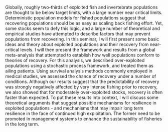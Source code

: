---
---
Globally, roughly two-thirds of exploited fish and invertebrate populations are
thought to be below target limits, with a large number near critical limits.
Deterministic population models for fished populations suggest that recovering
populations should be as easy as scaling back fishing effort. Yet, some stocks
seem to defy this logic, and a large number of theoretical and empirical
studies have attempted to describe factors that may prevent populations from
recovering. In this seminar, I will first present some basic ideas and theory
about exploited populations and their recovery from near-critical levels. I
will then present the framework and results from a global meta-analysis that
attempted to establish how well populations conform to theories of recovery.
For this analysis, we described over-exploited populations using a stochastic
process framework, and treated them as ailing patients. Using survival analysis
methods commonly employed in medical studies, we assessed the chance of
recovery under a number of conditions. Although our results suggest that the
predictability of recovery was strongly negatively affected by very intense
fishing prior to recovery, we also showed that for moderately over-exploited
stocks, recovery is often faster than expected. To put these results into
context, I will discuss some theoretical arguments that suggest possible
mechanisms for resilience in exploited populations - and mechanisms that may
impair long term resilience in the face of continued high exploitation. The
former need to be promoted in management systems to enhance the sustainability
of fisheries in the long term.

